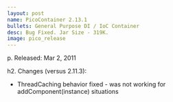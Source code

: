 ```yaml
---
layout: post
name: PicoContainer 2.13.1
bullets: General Purpose DI / IoC Container
desc: Bug Fixed. Jar Size - 319K.
image: pico_release
---
```

p.  Released: Mar 2, 2011

h2. Changes (versus 2.11.3):

* ThreadCaching behavior fixed - was not working for addComponent(instance) situations

